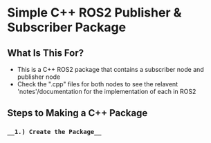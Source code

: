 
# **Simple C++ ROS2 Publisher & Subscriber Package**

## What Is This For?

- This is a C++ ROS2 package that contains a subscriber node and publisher node
- Check the ".cpp" files for both nodes to see the relavent 'notes'/documentation for the implementation of each in ROS2

## Steps to Making a C++ Package

### **`__1.) Create the Package__`** 

